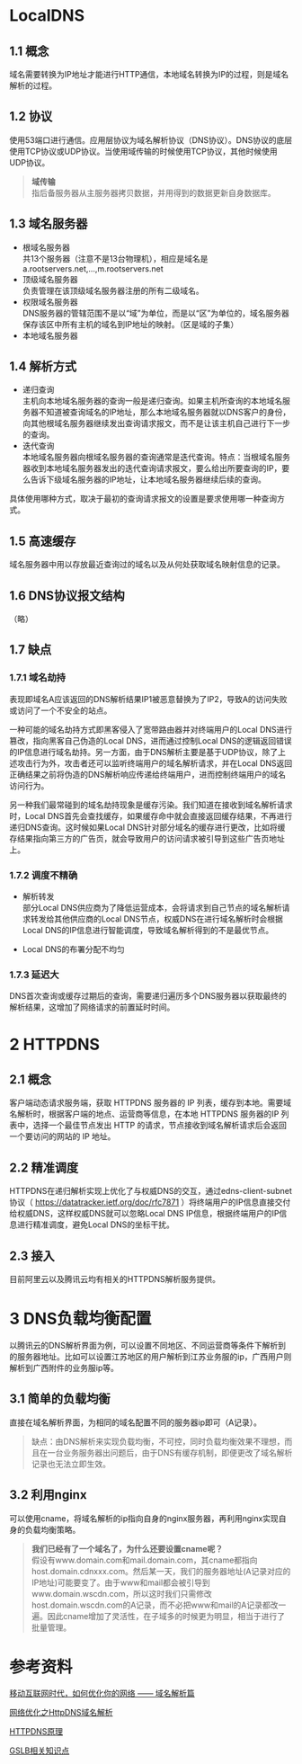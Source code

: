 # LocalDNS
## 1.1 概念
域名需要转换为IP地址才能进行HTTP通信，本地域名转换为IP的过程，则是域名解析的过程。

## 1.2 协议
使用53端口进行通信。应用层协议为域名解析协议（DNS协议）。DNS协议的底层使用TCP协议或UDP协议。当使用域传输的时候使用TCP协议，其他时候使用UDP协议。
> **域传输**<br>
指后备服务器从主服务器拷贝数据，并用得到的数据更新自身数据库。

## 1.3 域名服务器
- 根域名服务器<br>
    共13个服务器（注意不是13台物理机），相应是域名是a.rootservers.net,...,m.rootservers.net
- 顶级域名服务器<br>
    负责管理在该顶级域名服务器注册的所有二级域名。
- 权限域名服务器<br>
    DNS服务器的管辖范围不是以“域”为单位，而是以“区”为单位的，域名服务器保存该区中所有主机的域名到IP地址的映射。（区是域的子集）
- 本地域名服务器

## 1.4 解析方式
- 递归查询<br>
    主机向本地域名服务器的查询一般是递归查询。如果主机所查询的本地域名服务器不知道被查询域名的IP地址，那么本地域名服务器就以DNS客户的身份，向其他根域名服务器继续发出查询请求报文，而不是让该主机自己进行下一步的查询。
- 迭代查询<br>
    本地域名服务器向根域名服务器的查询通常是迭代查询。特点：当根域名服务器收到本地域名服务器发出的迭代查询请求报文，要么给出所要查询的IP，要么告诉下级域名服务器的IP地址，让本地域名服务器继续后续的查询。

具体使用哪种方式，取决于最初的查询请求报文的设置是要求使用哪一种查询方式。

## 1.5 高速缓存
域名服务器中用以存放最近查询过的域名以及从何处获取域名映射信息的记录。

## 1.6 DNS协议报文结构
（略）

## 1.7 缺点
### 1.7.1 域名劫持
表现即域名A应该返回的DNS解析结果IP1被恶意替换为了IP2，导致A的访问失败或访问了一个不安全的站点。

一种可能的域名劫持方式即黑客侵入了宽带路由器并对终端用户的Local DNS进行篡改，指向黑客自己伪造的Local DNS，进而通过控制Local DNS的逻辑返回错误的IP信息进行域名劫持。另一方面，由于DNS解析主要是基于UDP协议，除了上述攻击行为外，攻击者还可以监听终端用户的域名解析请求，并在Local DNS返回正确结果之前将伪造的DNS解析响应传递给终端用户，进而控制终端用户的域名访问行为。

另一种我们最常碰到的域名劫持现象是缓存污染。我们知道在接收到域名解析请求时，Local DNS首先会查找缓存，如果缓存命中就会直接返回缓存结果，不再进行递归DNS查询。这时候如果Local DNS针对部分域名的缓存进行更改，比如将缓存结果指向第三方的广告页，就会导致用户的访问请求被引导到这些广告页地址上。
### 1.7.2 调度不精确
- 解析转发<Br>
部分Local DNS供应商为了降低运营成本，会将请求到自己节点的域名解析请求转发给其他供应商的Local DNS节点，权威DNS在进行域名解析时会根据Local DNS的IP信息进行智能调度，导致域名解析得到的不是最优节点。

- Local DNS的布署分配不均匀
### 1.7.3 延迟大
DNS首次查询或缓存过期后的查询，需要递归遍历多个DNS服务器以获取最终的解析结果，这增加了网络请求的前置延时时间。

# 2 HTTPDNS
## 2.1 概念
客户端动态请求服务端，获取 HTTPDNS 服务器的 IP 列表，缓存到本地。需要域名解析时，根据客户端的地点、运营商等信息，在本地 HTTPDNS 服务器的IP 列表中，选择一个最佳节点发出 HTTP 的请求，节点接收到域名解析请求后会返回一个要访问的网站的 IP 地址。

## 2.2 精准调度
HTTPDNS在递归解析实现上优化了与权威DNS的交互，通过edns-client-subnet协议（ https://datatracker.ietf.org/doc/rfc7871 ）将终端用户的IP信息直接交付给权威DNS，这样权威DNS就可以忽略Local DNS IP信息，根据终端用户的IP信息进行精准调度，避免Local DNS的坐标干扰。

## 2.3 接入
目前阿里云以及腾讯云均有相关的HTTPDNS解析服务提供。

# 3 DNS负载均衡配置
以腾讯云的DNS解析界面为例，可以设置不同地区、不同运营商等条件下解析到的服务器地址。比如可以设置江苏地区的用户解析到江苏业务服的ip，广西用户则解析到广西附件的业务服ip等。

## 3.1 简单的负载均衡
直接在域名解析界面，为相同的域名配置不同的服务器ip即可（A记录）。
> 缺点：由DNS解析来实现负载均衡，不可控，同时负载均衡效果不理想，而且在一台业务服务器出问题后，由于DNS有缓存机制，即便更改了域名解析记录也无法立即生效。

## 3.2 利用nginx
可以使用cname，将域名解析的ip指向自身的nginx服务器，再利用nginx实现自身的负载均衡策略。
>**我们已经有了一个域名了，为什么还要设置cname呢？**<br>
>假设有www.domain.com和mail.domain.com，其cname都指向host.domain.cdnxxx.com。然后某一天，我们的服务器地址(A记录对应的IP地址)可能要变了。由于www和mail都会被引导到www.domain.wscdn.com，所以这时我们只需修改host.domain.wscdn.com的A记录，而不必把www和mail的A记录都改一遍。因此cname增加了灵活性，在子域多的时候更为明显，相当于进行了批量管理。

# 参考资料
[移动互联网时代，如何优化你的网络 —— 域名解析篇](https://developer.aliyun.com/article/58967)

[网络优化之HttpDNS域名解析](https://www.jianshu.com/p/f82bec845712)

[HTTPDNS原理](https://zhuanlan.zhihu.com/p/270596378)

[GSLB相关知识点](https://blog.csdn.net/dahuang1016/article/details/105928932)